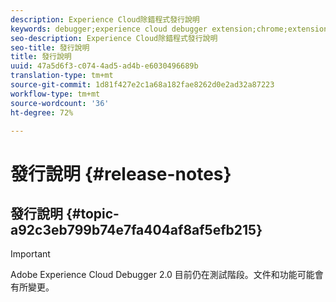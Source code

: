 ```yaml
---
description: Experience Cloud除錯程式發行說明
keywords: debugger;experience cloud debugger extension;chrome;extension;release notes
seo-description: Experience Cloud除錯程式發行說明
seo-title: 發行說明
title: 發行說明
uuid: 47a5d6f3-c074-4ad5-ad4b-e6030496689b
translation-type: tm+mt
source-git-commit: 1d81f427e2c1a68a182fae8262d0e2ad32a87223
workflow-type: tm+mt
source-wordcount: '36'
ht-degree: 72%

---
```



# 發行說明 {#release-notes}

## 發行說明 {#topic-a92c3eb799b74e7fa404af8af5efb215}

>[!IMPORTANT]
>
>Adobe Experience Cloud Debugger 2.0 目前仍在測試階段。文件和功能可能會有所變更。
